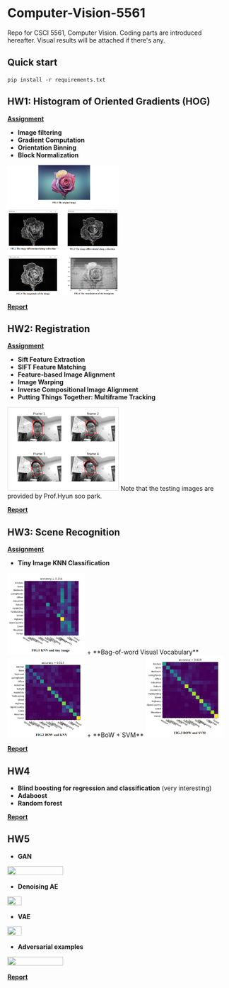 # Computer-Vision-5561
Repo for CSCI 5561, Computer Vision. Coding parts are introduced hereafter. Visual results will be attached if there's any.

## Quick start

    pip install -r requirements.txt
    
## HW1: Histogram of Oriented Gradients (HOG)
[**Assignment**](HW1/hw1.pdf)
+ **Image filtering**
+ **Gradient Computation**
+ **Orientation Binning**
+ **Block Normalization**

<img src="HW1/screenshots/flowers.png" width="50%" height="50%">

[**Report**](HW1/Summary.pdf)

## HW2: Registration
[**Assignment**](HW2/hw2.pdf)
+ **Sift Feature Extraction**
+ **SIFT Feature Matching**
+ **Feature-based Image Alignment**
+ **Image Warping**
+ **Inverse Compositional Image Alignment**
+ **Putting Things Together: Multiframe Tracking**
<img src="HW2/screenshots/pic_res_1000.png" width="50%" height="50%">
Note that the testing images are provided by Prof.Hyun soo park.

[**Report**](HW2/Summary.pdf)

## HW3: Scene Recognition
[**Assignment**](HW3/hw3.pdf)
+ **Tiny Image KNN Classification**
<img src="HW3/screenshots/KNN.png" width="35%" height="35%"> 
+ **Bag-of-word Visual Vocabulary**
<img src="HW3/screenshots/KNN_BOW.png" width="35%" height="35%"> 
+ **BoW + SVM**
<img src="HW3/screenshots/SVM_BOW.png" width="35%" height="35%"> 

[**Report**](HW3/Summary.pdf)

## HW4
+ **Blind boosting for regression and classification** (very interesting)
+ **Adaboost**
+ **Random forest**

[**Report**](https://github.com/kbxpy12321/Machine-Learning-5525/blob/master/HW4/report.pdf)

## HW5
+ **GAN**
<img src="HW5/visual results/GAN.png" width="50%" height="50%"> 

+ **Denoising AE**
<img src="HW5/visual results/dAE.png" width="25%" height="25%"> 

+ **VAE**
<img src="HW5/visual results/VAE.png" width="25%" height="25%"> 

+ **Adversarial examples**
<img src="HW5/visual results/fool_ResNet.png" width="50%" height="50%"> 

[**Report**](https://github.com/kbxpy12321/Machine-Learning-5525/blob/master/HW5/report.pdf)
